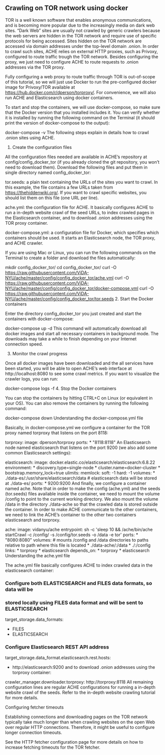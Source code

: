 ## Crawling on TOR network using docker
TOR is a well known software that enables anonymous communications, and is becoming more popular due to the increasingly media on dark web sites. “Dark Web” sites are usually not crawled by generic crawlers because the web servers are hidden in the TOR network and require use of specific protocols for being accessed. Sites hidden on the TOR network are accessed via domain addresses under the top-level domain .onion. In order to crawl such sites, ACHE relies on external HTTP proxies, such as Privoxy, configured to route traffic trough the TOR network. Besides configuring the proxy, we just need to configure ACHE to route requests to .onion addresses via the TOR proxy.

Fully configuring a web proxy to route traffic through TOR is out-of-scope of this tutorial, so we will just use Docker to run the pre-configured docker image for Privoxy/TOR available at https://hub.docker.com/r/dperson/torproxy/. For convenience, we will also run ACHE and Elasticsearch using docker containers.

To start and stop the containers, we will use docker-compose, so make sure that the Docker version that you installed includes it. You can verify whether it is installed by running the following command on the Terminal (it should print the version of docker-compose to the output):

docker-compose -v
The following steps explain in details how to crawl .onion sites using ACHE.

1. Create the configuration files

All the configuration files needed are available in ACHE’s repository at config/config_docker_tor (if you already cloned the git repository, you won’t need to download them). Download the following files and put them in single directory named config_docker_tor:

tor.seeds: a plain text containing the URLs of the sites you want to crawl. In this example, the file contains a few URLs taken from https://thehiddenwiki.org/. If you want to crawl specific websites, you should list them on this file (one URL per line).

ache.yml: the configuration file for ACHE. It basically configures ACHE to run a in-depth website crawl of the seed URLs, to index crawled pages in the Elasticsearch container, and to download .onion addresses using the TOR proxy container.

docker-compose.yml: a configuration file for Docker, which specifies which containers should be used. It starts an Elasticsearch node, the TOR proxy, and ACHE crawler.

If you are using Mac or Linux, you can run the following commands on the Terminal to create a folder and download the files automatically:

mkdir config_docker_tor/
cd config_docker_tor/
curl -O https://raw.githubusercontent.com/ViDA-NYU/ache/master/config/config_docker_tor/ache.yml
curl -O https://raw.githubusercontent.com/ViDA-NYU/ache/master/config/config_docker_tor/docker-compose.yml
curl -O https://raw.githubusercontent.com/ViDA-NYU/ache/master/config/config_docker_tor/tor.seeds
2. Start the Docker containers

Enter the directory config_docker_tor you just created and start the containers with docker-compose:

docker-compose up -d
This command will automatically download all docker images and start all necessary containers in background mode. The downloads may take a while to finish depending on your Internet connection speed.

3. Monitor the crawl progress

Once all docker images have been downloaded and the all services have been started, you will be able to open ACHE’s web interface at http://localhost:8080 to see some crawl metrics. If you want to visualize the crawler logs, you can run:

docker-compose logs -f
4. Stop the Docker containers

You can stop the containers by hitting CTRL+C on Linux (or equivalent in your OS). You can also remove the containers by running the following command:

docker-compose down
Understanding the docker-compose.yml file

Basically, in docker-compose.yml we configure a container for the TOR proxy named torproxy that listens on the port 8118:

torproxy:
  image: dperson/torproxy
  ports:
    * "8118:8118"
An Elasticsearch node named elasticsearch that listens on the port 9200 (we also add some common Elasticsearch settings):

elasticsearch:
  image: docker.elastic.co/elasticsearch/elasticsearch:6.8.22
  environment:
    * discovery.type=single-node
    * cluster.name=docker-cluster
    * bootstrap.memory_lock=true
  ulimits:
    memlock:
      soft: -1
      hard: -1
  volumes:
    * ./data-es/:/usr/share/elasticsearch/data # elasticsearch data will be stored at ./data-es/
  ports:
    * 9200:9200
And finally, we configure a container named ache. Note that in order to make the config (ache.yml) and the seeds (tor.seeds) files available inside the container, we need to mount the volume /config to point to the current working directory. We also mount the volume /data in the directory ./data-ache so that the crawled data is stored outside the container. In order to make ACHE communicate to the other containers, we need to link the ACHE’s container to the other two containers elasticsearch and torproxy.

ache:
  image: vidanyu/ache
  entrypoint: sh -c 'sleep 10 && /ache/bin/ache startCrawl -c /config/ -s /config/tor.seeds -o /data -e tor'
  ports:
    * "8080:8080"
  volumes:
    # mounts /config and /data directories to paths relative to path where this file is located
    * ./data-ache/:/data
    * ./:/config
  links:
    * torproxy
    * elasticsearch
  depends_on:
    * torproxy
    * elasticsearch
Understanding the ache.yml file

The ache.yml file basically configures ACHE to index crawled data in the elasticsearch container:

### Configure both ELASTICSEARCH and FILES data formats, so data will be
### stored locally using FILES data format and will be sent to ELASTICSEARCH
target_storage.data_formats:
  * FILES
  * ELASTICSEARCH
### Configure Elasticsearch REST API address
target_storage.data_format.elasticsearch.rest.hosts:
  * http://elasticsearch:9200
and to download .onion addresses using the torproxy container:

crawler_manager.downloader.torproxy: http://torproxy:8118
All remaining configuration lines are regular ACHE configurations for running a in-depth website crawl of the seeds. Refer to the in-depth website crawling tutorial for more details.

Configuring fetcher timeouts

Establishing connections and downloading pages on the TOR network typically take much longer than when crawling websites on the open Web over regular HTTP connections. Therefore, it might be useful to configure longer connection timeouts.

See the HTTP fetcher configuration page for more details on how to increase fetching timeouts for the TOR fetcher.
